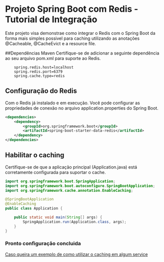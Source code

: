 
# Projeto Spring Boot com Redis - Tutorial de Integração

Este projeto visa demonstrae como integrar o Redis com o Spring Boot da forma mais simples possivel para caching utilizando as anotações @Cacheable, @CacheEvict e a resource file.

##Dependências Maven
Certifique-se de adicionar a seguinte dependência ao seu arquivo pom.xml para suporte ao Redis.

```
    spring.redis.host=localhost
    spring.redis.port=6379
    spring.cache.type=redis
```

## Configuração do Redis
Com o Redis já instalado e em execução. Você pode configurar as propriedades de conexão no arquivo application.properties do Spring Boot.

```xml
<dependencies>
    <dependency>
        <groupId>org.springframework.boot</groupId>
        <artifactId>spring-boot-starter-data-redis</artifactId>
    </dependency>
</dependencies>
```
## Habilitar o caching

Certifique-se de que a aplicação principal (Application.java) está corretamente configurada para suportar o cache.

```java
import org.springframework.boot.SpringApplication;
import org.springframework.boot.autoconfigure.SpringBootApplication;
import org.springframework.cache.annotation.EnableCaching;

@SpringBootApplication
@EnableCaching
public class Application {

    public static void main(String[] args) {
        SpringApplication.run(Application.class, args);
    }
}
```

### Pronto configuração concluida
[Caso queira um exemplo de como utilizar o caching em algum service](https://github.com/HanselVinicius/RedisQuickStart/blob/main/src/main/java/com/vh/tutorial/redis/redis_tutorial/service/ProductServiceImpl.java)

